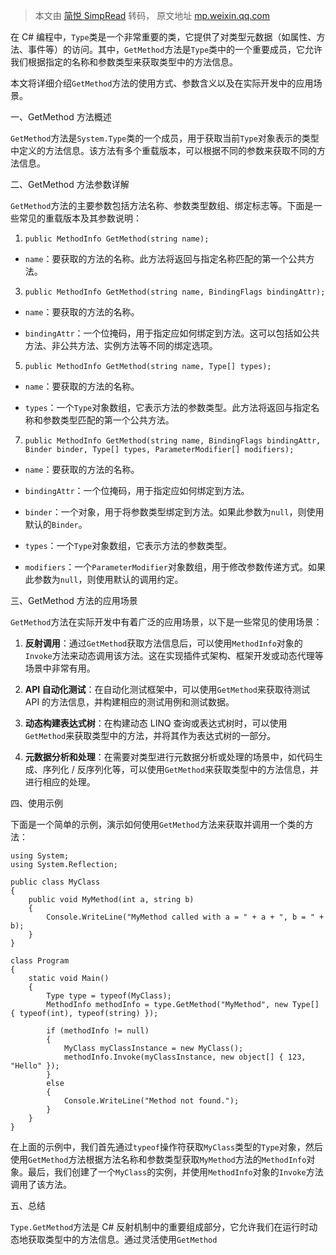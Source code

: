 > 本文由 [简悦 SimpRead](http://ksria.com/simpread/) 转码， 原文地址 [mp.weixin.qq.com](https://mp.weixin.qq.com/s/AqNOYCPLmWHK6Ns6gnfyIw)

在 C# 编程中，`Type`类是一个非常重要的类，它提供了对类型元数据（如属性、方法、事件等）的访问。其中，`GetMethod`方法是`Type`类中的一个重要成员，它允许我们根据指定的名称和参数类型来获取类型中的方法信息。

本文将详细介绍`GetMethod`方法的使用方式、参数含义以及在实际开发中的应用场景。

一、GetMethod 方法概述

`GetMethod`方法是`System.Type`类的一个成员，用于获取当前`Type`对象表示的类型中定义的方法信息。该方法有多个重载版本，可以根据不同的参数来获取不同的方法信息。

二、GetMethod 方法参数详解

`GetMethod`方法的主要参数包括方法名称、参数类型数组、绑定标志等。下面是一些常见的重载版本及其参数说明：

1.  `public MethodInfo GetMethod(string name);`
    

*   `name`：要获取的方法的名称。此方法将返回与指定名称匹配的第一个公共方法。
    

3.  `public MethodInfo GetMethod(string name, BindingFlags bindingAttr);`
    

*   `name`：要获取的方法的名称。
    
*   `bindingAttr`：一个位掩码，用于指定应如何绑定到方法。这可以包括如公共方法、非公共方法、实例方法等不同的绑定选项。
    

5.  `public MethodInfo GetMethod(string name, Type[] types);`
    

*   `name`：要获取的方法的名称。
    
*   `types`：一个`Type`对象数组，它表示方法的参数类型。此方法将返回与指定名称和参数类型匹配的第一个公共方法。
    

7.  `public MethodInfo GetMethod(string name, BindingFlags bindingAttr, Binder binder, Type[] types, ParameterModifier[] modifiers);`
    

*   `name`：要获取的方法的名称。
    
*   `bindingAttr`：一个位掩码，用于指定应如何绑定到方法。
    
*   `binder`：一个对象，用于将参数类型绑定到方法。如果此参数为`null`，则使用默认的`Binder`。
    
*   `types`：一个`Type`对象数组，它表示方法的参数类型。
    
*   `modifiers`：一个`ParameterModifier`对象数组，用于修改参数传递方式。如果此参数为`null`，则使用默认的调用约定。
    

三、GetMethod 方法的应用场景

`GetMethod`方法在实际开发中有着广泛的应用场景，以下是一些常见的使用场景：

1.  **反射调用**：通过`GetMethod`获取方法信息后，可以使用`MethodInfo`对象的`Invoke`方法来动态调用该方法。这在实现插件式架构、框架开发或动态代理等场景中非常有用。
    
2.  **API 自动化测试**：在自动化测试框架中，可以使用`GetMethod`来获取待测试 API 的方法信息，并构建相应的测试用例和测试数据。
    
3.  **动态构建表达式树**：在构建动态 LINQ 查询或表达式树时，可以使用`GetMethod`来获取类型中的方法，并将其作为表达式树的一部分。
    
4.  **元数据分析和处理**：在需要对类型进行元数据分析或处理的场景中，如代码生成、序列化 / 反序列化等，可以使用`GetMethod`来获取类型中的方法信息，并进行相应的处理。
    

四、使用示例

下面是一个简单的示例，演示如何使用`GetMethod`方法来获取并调用一个类的方法：

```
using System;
using System.Reflection;

public class MyClass
{
    public void MyMethod(int a, string b)
    {
        Console.WriteLine("MyMethod called with a = " + a + ", b = " + b);
    }
}

class Program
{
    static void Main()
    {
        Type type = typeof(MyClass);
        MethodInfo methodInfo = type.GetMethod("MyMethod", new Type[] { typeof(int), typeof(string) });
        
        if (methodInfo != null)
        {
            MyClass myClassInstance = new MyClass();
            methodInfo.Invoke(myClassInstance, new object[] { 123, "Hello" });
        }
        else
        {
            Console.WriteLine("Method not found.");
        }
    }
}
```

在上面的示例中，我们首先通过`typeof`操作符获取`MyClass`类型的`Type`对象，然后使用`GetMethod`方法根据方法名称和参数类型获取`MyMethod`方法的`MethodInfo`对象。最后，我们创建了一个`MyClass`的实例，并使用`MethodInfo`对象的`Invoke`方法调用了该方法。

五、总结

`Type.GetMethod`方法是 C# 反射机制中的重要组成部分，它允许我们在运行时动态地获取类型中的方法信息。通过灵活使用`GetMethod`